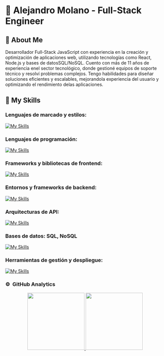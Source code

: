 # 👋 Alejandro Molano - Full-Stack Engineer

## 💁 About Me

Desarrollador Full-Stack JavaScript con experiencia en la creación y optimización de aplicaciones web, utilizando tecnologías como React, Node.js y bases de datosSQL/NoSQL. Cuento con más de 11 años de experiencia enel sector tecnológico, donde gestioné equipos de soporte técnico y resolví problemas complejos. Tengo habilidades para diseñar soluciones eficientes y escalables, mejorandola experiencia del usuario y optimizando el rendimiento delas aplicaciones.

## 🚀 My Skills

### Lenguajes de marcado y estilos: 
[![My Skills](https://skillicons.dev/icons?i=html,css)](https://skillicons.dev)

### Lenguajes de programación:
[![My Skills](https://skillicons.dev/icons?i=js,ts,py)](https://skillicons.dev)

### Frameworks y bibliotecas de frontend:
[![My Skills](https://skillicons.dev/icons?i=react,vue,angular,nextjs)](https://skillicons.dev)

### Entornos y frameworks de backend:
[![My Skills](https://skillicons.dev/icons?i=nodejs,nestjs)](https://skillicons.dev)

### Arquitecturas de API:
[![My Skills](https://skillicons.dev/icons?i=graphql)](https://skillicons.dev)

### Bases de datos: SQL, NoSQL
[![My Skills](https://skillicons.dev/icons?i=mysql,postgres,mongodb)](https://skillicons.dev)

### Herramientas de gestión y despliegue:
[![My Skills](https://skillicons.dev/icons?i=git,docker,kubernetes,github,gitlab)](https://skillicons.dev)

### ⚙️ &nbsp;GitHub Analytics

<p align="center">
<a href="https://github.com/AlejandroMolanoL">
  <img height="180em" src="https://github-readme-stats-eight-theta.vercel.app/api?username=AlejandroMolanoL&show_icons=true&theme=algolia&include_all_commits=true&count_private=true"/>
  <img height="180em" src="https://github-readme-stats-eight-theta.vercel.app/api/top-langs/?username=AlejandroMolanoL&layout=compact&langs_count=8&theme=algolia"/>
</a>
</p>
